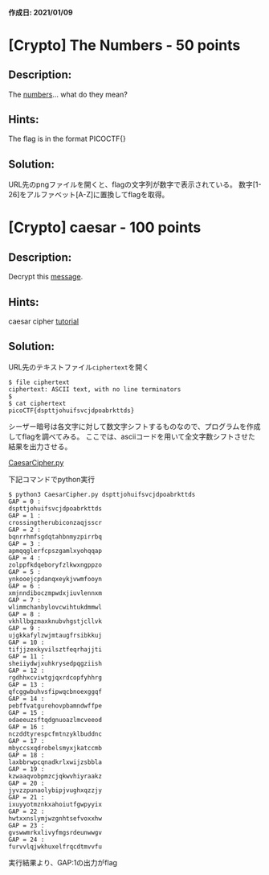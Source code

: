 #### 作成日: 2021/01/09

# [Crypto] The Numbers - 50 points

## Description:
The [numbers](https://jupiter.challenges.picoctf.org/static/f209a32253affb6f547a585649ba4fda/the_numbers.png)... what do they mean?

## Hints:
The flag is in the format PICOCTF{}

## Solution:
URL先のpngファイルを開くと、flagの文字列が数字で表示されている。
数字[1-26]をアルファベット[A-Z]に置換してflagを取得。

# [Crypto] caesar - 100 points

## Description:
Decrypt this [message](https://jupiter.challenges.picoctf.org/static/6385b895dcb30c74dbd1f0ea271e3563/ciphertext).

## Hints:
caesar cipher [tutorial](https://learncryptography.com/classical-encryption/caesar-cipher)

## Solution:
URL先のテキストファイル```ciphertext```を開く

	$ file ciphertext
	ciphertext: ASCII text, with no line terminators
	$
	$ cat ciphertext
	picoCTF{dspttjohuifsvcjdpoabrkttds}

シーザー暗号は各文字に対して数文字シフトするものなので、プログラムを作成してflagを調べてみる。
ここでは、asciiコードを用いて全文字数シフトさせた結果を出力させる。

[CaesarCipher.py](solver/CaesarCipher.py)


下記コマンドでpython実行

	$ python3 CaesarCipher.py dspttjohuifsvcjdpoabrkttds  
	GAP = 0 :  
	dspttjohuifsvcjdpoabrkttds  
	GAP = 1 :  
	crossingtherubiconzaqjsscr  
	GAP = 2 :  
	bqnrrhmfsgdqtahbnmyzpirrbq  
	GAP = 3 :  
	apmqqglerfcpszgamlxyohqqap  
	GAP = 4 :  
	zolppfkdqeboryfzlkwxngppzo  
	GAP = 5 :  
	ynkooejcpdanqxeykjvwmfooyn  
	GAP = 6 :  
	xmjnndiboczmpwdxjiuvlennxm  
	GAP = 7 :  
	wlimmchanbylovcwihtukdmmwl  
	GAP = 8 :  
	vkhllbgzmaxknubvhgstjcllvk  
	GAP = 9 :  
	ujgkkafylzwjmtaugfrsibkkuj  
	GAP = 10 :  
	tifjjzexkyvilsztfeqrhajjti  
	GAP = 11 :  
	sheiiydwjxuhkrysedpqgziish  
	GAP = 12 :  
	rgdhhxcviwtgjqxrdcopfyhhrg  
	GAP = 13 :  
	qfcggwbuhvsfipwqcbnoexggqf  
	GAP = 14 :  
	pebffvatgurehovpbamndwffpe  
	GAP = 15 :  
	odaeeuzsftqdgnuoazlmcveeod  
	GAP = 16 :  
	nczddtyrespcfmtnzyklbuddnc  
	GAP = 17 :  
	mbyccsxqdrobelsmyxjkatccmb  
	GAP = 18 :  
	laxbbrwpcqnadkrlxwijzsbbla  
	GAP = 19 :  
	kzwaaqvobpmzcjqkwvhiyraakz  
	GAP = 20 :  
	jyvzzpunaolybipjvughxqzzjy  
	GAP = 21 :  
	ixuyyotmznkxahoiutfgwpyyix  
	GAP = 22 :  
	hwtxxnslymjwzgnhtsefvoxxhw  
	GAP = 23 :  
	gvswwmrkxlivyfmgsrdeunwwgv  
	GAP = 24 :  
	furvvlqjwkhuxelfrqcdtmvvfu  

実行結果より、GAP:1の出力がflag
